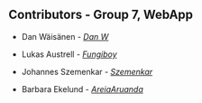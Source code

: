 ## Contributors - Group 7, WebApp

- Dan Wäisänen - [*Dan W*](https://github.com/Clone888)

- Lukas Austrell - [*Fungiboy*](https://github.com/Fungiboy)

- Johannes Szemenkar - [*Szemenkar*](https://github.com/Szemenkar)

- Barbara Ekelund - [*AreiaAruanda*](https://github.com/AreiaAruanda)
